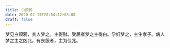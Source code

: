 ```yaml
---
title: 白颈鸦
date: 2020-02-15T20:54:12+08:00
draft: false
---
```


梦见白颈鸦，贫人梦之。主得财。受屈者梦之主得白。孕妇梦之，主生孝子。病人梦之主之凶兆。有丧服者，主为佳兆。